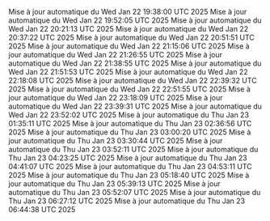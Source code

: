 Mise à jour automatique du Wed Jan 22 19:38:00 UTC 2025
Mise à jour automatique du Wed Jan 22 19:52:05 UTC 2025
Mise à jour automatique du Wed Jan 22 20:21:13 UTC 2025
Mise à jour automatique du Wed Jan 22 20:37:22 UTC 2025
Mise à jour automatique du Wed Jan 22 20:51:51 UTC 2025
Mise à jour automatique du Wed Jan 22 21:15:06 UTC 2025
Mise à jour automatique du Wed Jan 22 21:26:55 UTC 2025
Mise à jour automatique du Wed Jan 22 21:38:55 UTC 2025
Mise à jour automatique du Wed Jan 22 21:51:53 UTC 2025
Mise à jour automatique du Wed Jan 22 22:18:08 UTC 2025
Mise à jour automatique du Wed Jan 22 22:39:32 UTC 2025
Mise à jour automatique du Wed Jan 22 22:51:55 UTC 2025
Mise à jour automatique du Wed Jan 22 23:18:09 UTC 2025
Mise à jour automatique du Wed Jan 22 23:39:31 UTC 2025
Mise à jour automatique du Wed Jan 22 23:52:02 UTC 2025
Mise à jour automatique du Thu Jan 23 01:35:11 UTC 2025
Mise à jour automatique du Thu Jan 23 02:36:56 UTC 2025
Mise à jour automatique du Thu Jan 23 03:00:20 UTC 2025
Mise à jour automatique du Thu Jan 23 03:30:44 UTC 2025
Mise à jour automatique du Thu Jan 23 03:52:11 UTC 2025
Mise à jour automatique du Thu Jan 23 04:23:25 UTC 2025
Mise à jour automatique du Thu Jan 23 04:41:07 UTC 2025
Mise à jour automatique du Thu Jan 23 04:53:11 UTC 2025
Mise à jour automatique du Thu Jan 23 05:18:40 UTC 2025
Mise à jour automatique du Thu Jan 23 05:39:13 UTC 2025
Mise à jour automatique du Thu Jan 23 05:52:07 UTC 2025
Mise à jour automatique du Thu Jan 23 06:27:12 UTC 2025
Mise à jour automatique du Thu Jan 23 06:44:38 UTC 2025

